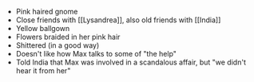 - Pink haired gnome
- Close friends with [[Lysandrea]], also old friends with [[India]]
- Yellow ballgown
- Flowers braided in her pink hair
- Shittered (in a good way)
- Doesn't like how Max talks to some of "the help"
- Told India that Max was involved in a scandalous affair, but "we didn't hear it from her"